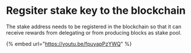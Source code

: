 # Regsiter stake key to the blockchain

The stake address needs to be registered in the blockchain so that it can receive rewards from delegating or from producing blocks as stake pool. 

{% embed url="https://youtu.be/fpuyapPzYWQ" %}



